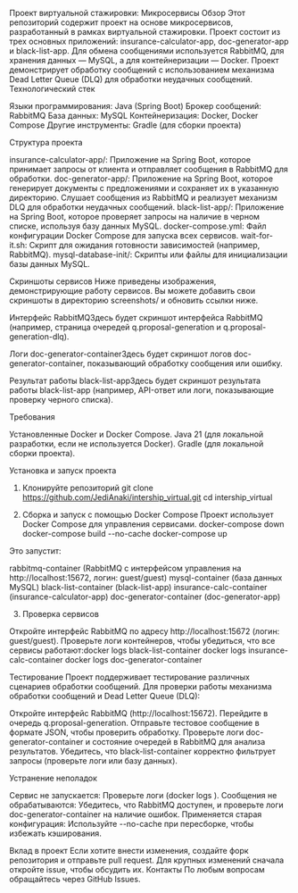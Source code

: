 Проект виртуальной стажировки: Микросервисы
Обзор
Этот репозиторий содержит проект на основе микросервисов, разработанный в рамках виртуальной стажировки. Проект состоит из трех основных приложений: insurance-calculator-app, doc-generator-app и black-list-app. Для обмена сообщениями используется RabbitMQ, для хранения данных — MySQL, а для контейнеризации — Docker. Проект демонстрирует обработку сообщений с использованием механизма Dead Letter Queue (DLQ) для обработки неудачных сообщений.
Технологический стек

Языки программирования: Java (Spring Boot)
Брокер сообщений: RabbitMQ
База данных: MySQL
Контейнеризация: Docker, Docker Compose
Другие инструменты: Gradle (для сборки проекта)

Структура проекта

insurance-calculator-app/: Приложение на Spring Boot, которое принимает запросы от клиента и отправляет сообщения в RabbitMQ для обработки.
doc-generator-app/: Приложение на Spring Boot, которое генерирует документы с предложениями и сохраняет их в указанную директорию. Слушает сообщения из RabbitMQ и реализует механизм DLQ для обработки неудачных сообщений.
black-list-app/: Приложение на Spring Boot, которое проверяет запросы на наличие в черном списке, используя базу данных MySQL.
docker-compose.yml: Файл конфигурации Docker Compose для запуска всех сервисов.
wait-for-it.sh: Скрипт для ожидания готовности зависимостей (например, RabbitMQ).
mysql-database-init/: Скрипты или файлы для инициализации базы данных MySQL.

Скриншоты сервисов
Ниже приведены изображения, демонстрирующие работу сервисов. Вы можете добавить свои скриншоты в директорию screenshots/ и обновить ссылки ниже.

Интерфейс RabbitMQЗдесь будет скриншот интерфейса RabbitMQ (например, страница очередей q.proposal-generation и q.proposal-generation-dlq).

Логи doc-generator-containerЗдесь будет скриншот логов doc-generator-container, показывающий обработку сообщения или ошибку.

Результат работы black-list-appЗдесь будет скриншот результата работы black-list-app (например, API-ответ или логи, показывающие проверку черного списка).


Требования

Установленные Docker и Docker Compose.
Java 21 (для локальной разработки, если не используется Docker).
Gradle (для локальной сборки проекта).

Установка и запуск проекта
1. Клонируйте репозиторий
git clone https://github.com/JediAnaki/intership_virtual.git
cd intership_virtual

2. Сборка и запуск с помощью Docker Compose
Проект использует Docker Compose для управления сервисами.
docker-compose down
docker-compose build --no-cache
docker-compose up

Это запустит:

rabbitmq-container (RabbitMQ с интерфейсом управления на http://localhost:15672, логин: guest/guest)
mysql-container (база данных MySQL)
black-list-container (black-list-app)
insurance-calc-container (insurance-calculator-app)
doc-generator-container (doc-generator-app)

3. Проверка сервисов

Откройте интерфейс RabbitMQ по адресу http://localhost:15672 (логин: guest/guest).
Проверьте логи контейнеров, чтобы убедиться, что все сервисы работают:docker logs black-list-container
docker logs insurance-calc-container
docker logs doc-generator-container



Тестирование
Проект поддерживает тестирование различных сценариев обработки сообщений. Для проверки работы механизма обработки сообщений и Dead Letter Queue (DLQ):

Откройте интерфейс RabbitMQ (http://localhost:15672).
Перейдите в очередь q.proposal-generation.
Отправьте тестовое сообщение в формате JSON, чтобы проверить обработку.
Проверьте логи doc-generator-container и состояние очередей в RabbitMQ для анализа результатов.
Убедитесь, что black-list-container корректно фильтрует запросы (проверьте логи или базу данных).

Устранение неполадок

Сервис не запускается: Проверьте логи (docker logs <container-name>).
Сообщения не обрабатываются: Убедитесь, что RabbitMQ доступен, и проверьте логи doc-generator-container на наличие ошибок.
Применяется старая конфигурация: Используйте --no-cache при пересборке, чтобы избежать кэширования.

Вклад в проект
Если хотите внести изменения, создайте форк репозитория и отправьте pull request. Для крупных изменений сначала откройте issue, чтобы обсудить их.
Контакты
По любым вопросам обращайтесь через GitHub Issues.
